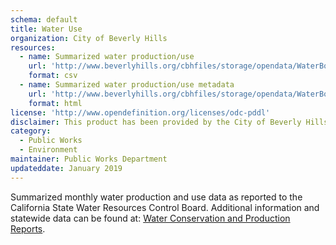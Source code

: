 ```yaml
---
schema: default
title: Water Use
organization: City of Beverly Hills
resources:
  - name: Summarized water production/use
    url: 'http://www.beverlyhills.org/cbhfiles/storage/opendata/WaterBoardReported.csv'
    format: csv
  - name: Summarized water production/use metadata
    url: 'http://www.beverlyhills.org/cbhfiles/storage/opendata/WaterBoardReportedMetadata.html'
    format: html
license: 'http://www.opendefinition.org/licenses/odc-pddl'
disclaimer: This product has been provided by the City of Beverly Hills on as as-is basis for informational purposes. No warranty is made by the City of Beverly Hills regarding specific accuracy, completeness, or fitness for any particular purpose or use of any data made available on the City’s Open Data Portal. The City reserves the right to discontinue availability of content on the Open Data Portal at any time and for any reason.
category:
  - Public Works
  - Environment
maintainer: Public Works Department
updateddate: January 2019
---
```

Summarized monthly water production and use data as reported to the California State Water Resources Control Board. Additional information and statewide data can be found at: <a href="https://www.waterboards.ca.gov/water_issues/programs/conservation_portal/conservation_reporting.html" target="_blank">Water Conservation and Production Reports</a>.
